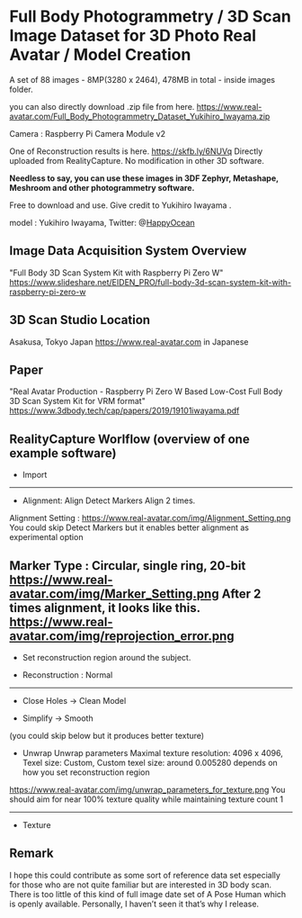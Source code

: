 
# Full Body Photogrammetry / 3D Scan Image Dataset for 3D Photo Real Avatar / Model Creation

A set of 88 images - 8MP(3280 x 2464), 478MB in total - inside images folder.

you can also directly download .zip file from here.
https://www.real-avatar.com/Full_Body_Photogrammetry_Dataset_Yukihiro_Iwayama.zip

Camera : Raspberry Pi Camera Module v2

One of Reconstruction results is here.
https://skfb.ly/6NUVq
Directly uploaded from RealityCapture. No modification in other 3D software.

**Needless to say, you can use these images in 3DF Zephyr, Metashape, Meshroom and other photogrammetry software.**

Free to download and use. Give credit to Yukihiro Iwayama .

model : Yukihiro Iwayama,  Twitter: @[HappyOcean](https://Twitter.com/HappyOcean)

## Image Data Acquisition System Overview
"Full Body 3D Scan System Kit with Raspberry Pi Zero W"
https://www.slideshare.net/EIDEN_PRO/full-body-3d-scan-system-kit-with-raspberry-pi-zero-w

## 3D Scan Studio Location 
Asakusa, Tokyo Japan
https://www.real-avatar.com in Japanese

## Paper
"Real Avatar Production - Raspberry Pi Zero W Based Low-Cost Full Body 3D Scan System Kit for VRM format"
https://www.3dbody.tech/cap/papers/2019/19101iwayama.pdf

## RealityCapture Worlflow  (overview of one example software)

* Import

-------
* Alignment:
Align
  Detect Markers
  Align 2 times.

Alignment Setting : https://www.real-avatar.com/img/Alignment_Setting.png
  You could skip Detect Markers but it enables better alignment as experimental option

Marker Type : Circular, single ring, 20-bit https://www.real-avatar.com/img/Marker_Setting.png
  After 2 times alignment, it looks like this.
  https://www.real-avatar.com/img/reprojection_error.png
--------

* Set reconstruction region around the subject.

* Reconstruction : Normal

---------
* Close Holes -> Clean Model

* Simplify -> Smooth

(you could skip below but it produces better texture)

* Unwrap
  Unwrap parameters
    Maximal texture resolution: 4096 x 4096,
    Texel size: Custom,
    Custom texel size: around 0.005280 depends on how you set reconstruction region
    
https://www.real-avatar.com/img/unwrap_parameters_for_texture.png
You should aim for near 100% texture quality while maintaining texture count 1

-- --- ---    

* Texture


## Remark
I hope this could contribute as some sort of reference data set especially for those who are not quite familiar but are interested in 3D body scan. There is too little of this kind of full image date set of A Pose Human which is openly available. Personally, I haven’t seen it that’s why I release.
